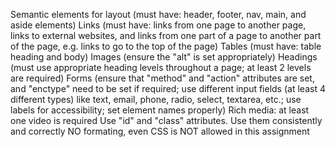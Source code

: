 Semantic elements for layout (must have: header, footer, nav, main, and aside elements)
Links (must have: links from one page to another page, links to external websites, and links from one part of a page to another part of the page, e.g. links to go to the top of the page)
Tables (must have: table heading and body)
Images (ensure the "alt" is set appropriately)
Headings (must use appropriate heading levels throughout a page; at least 2 levels are required)
Forms (ensure that "method" and "action" attributes are set, and "enctype" need to be set if required; use different input fields (at least 4 different types) like text, email, phone, radio, select, textarea, etc.; use labels for accessibility; set element names properly)
Rich media: at least one video is required
Use "id" and "class" attributes. Use them consistently and correctly
NO formating, even CSS is NOT allowed in this assignment